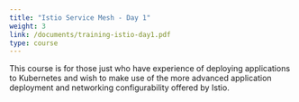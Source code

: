 ```yaml
---
title: "Istio Service Mesh - Day 1"
weight: 3
link: /documents/training-istio-day1.pdf
type: course
---
```


This course is for those just who have experience of deploying applications to
Kubernetes and wish to make use of the more advanced application deployment and
networking configurability offered by Istio.
